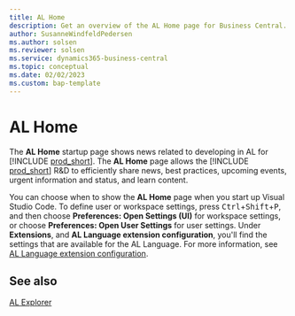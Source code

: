 ```yaml
---
title: AL Home
description: Get an overview of the AL Home page for Business Central.  
author: SusanneWindfeldPedersen
ms.author: solsen
ms.reviewer: solsen
ms.service: dynamics365-business-central
ms.topic: conceptual
ms.date: 02/02/2023
ms.custom: bap-template
---
```


# AL Home

The **AL Home** startup page shows news related to developing in AL for [!INCLUDE [prod_short](includes/prod_short.md)]. The **AL Home** page allows the [!INCLUDE [prod_short](includes/prod_short.md)] R&D to efficiently share news, best practices, upcoming events, urgent information and status, and learn content. 

<!-- image here -->

You can choose when to show the **AL Home** page when you start up Visual Studio Code. To define user or workspace settings, press <kbd>Ctrl</kbd>+<kbd>Shift</kbd>+<kbd>P</kbd>, and then choose **Preferences: Open Settings (UI)** for workspace settings, or choose **Preferences: Open User Settings** for user settings. Under **Extensions**, and **AL Language extension configuration**, you'll find the settings that are available for the AL Language. For more information, see [AL Language extension configuration](devenv-al-extension-configuration.md).


## See also

[AL Explorer](devenv-al-explorer.md)
